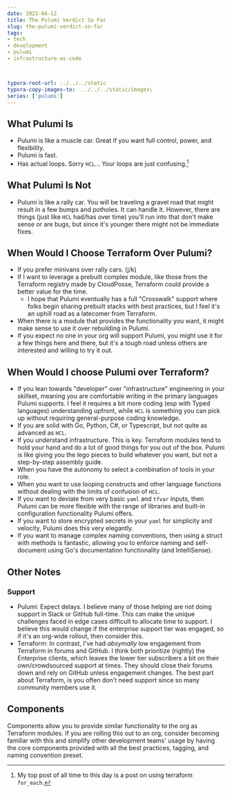 ```yaml
---
date: 2022-04-12
title: The Pulumi Verdict So Far
slug: the-pulumi-verdict-so-far
tags:
- tech
- development
- pulumi
- infrastructure-as-code



typora-root-url: ../../../static
typora-copy-images-to:  ../../../static/images\
series: ['pulumi']
---
```


## What Pulumi Is

- Pulumi is like a muscle car.
Great if you want full control, power, and flexibility.
- Pulumi is fast.
- Has actual loops.
Sorry `HCL`... Your loops are just confusing.[^2]

## What Pulumi Is Not

- Pulumi is like a rally car.
You will be traveling a gravel road that might result in a few bumps and potholes.
It can handle it.
However, there are things (just like `HCL` had/has over time) you'll run into that don't make sense or are bugs, but since it's younger there might not be immediate fixes.

## When Would I Choose Terraform Over Pulumi?

- If you prefer minivans over rally cars. (j/k)
- If I want to leverage a prebuilt complex module, like those from the Terraform registry made by CloudPosse, Terraform could provide a better value for the time.
    - I hope that Pulumi eventually has a full "Crosswalk" support where folks begin sharing prebuilt stacks with best practices, but I feel it's an uphill road as a latecomer from Terraform.
- When there is a module that provides the functionality you want, it might make sense to use it over rebuilding in Pulumi.
- If you expect no one in your org will support Pulumi, you might use it for a few things here and there, but it's a tough road unless others are interested and willing to try it out.

## When Would I choose Pulumi over Terraform?

- If you lean towards "developer" over "infrastructure" engineering in your skillset, meaning you are comfortable writing in the primary languages Pulumi supports. I feel it requires a bit more coding (esp with Typed languages) understanding upfront, while `HCL` is something you can pick up without requiring general-purpose coding knowledge.
- If you are solid with Go, Python, C#, or Typescript, but not quite as advanced as `HCL`.
- If you understand infrastructure. This is key. Terraform modules tend to hold your hand and do a lot of good things for you out of the box. Pulumi is like giving you the lego pieces to build whatever you want, but not a step-by-step assembly guide.
- When you have the autonomy to select a combination of tools in your role.
- When you want to use looping constructs and other language functions without dealing with the limits of confusion of `HCL`.
- If you want to deviate from very basic `yaml` and `tfvar` inputs, then Pulumi can be more flexible with the range of libraries and built-in configuration functionality Pulumi offers.
- If you want to store encrypted secrets in your `yaml` for simplicity and velocity, Pulumi does this very elegantly.
- If you want to manage complex naming conventions, then using a struct with methods is fantastic, allowing you to enforce naming and self-document using Go's documentation functionality (and IntelliSense).

## Other Notes

### Support

- Pulumi: Expect delays. I believe many of those helping are not doing support in Slack or GitHub full-time. This can make the unique challenges faced in edge cases difficult to allocate time to support. I believe this would change if the enterprise support tier was engaged, so if it's an org-wide rollout, then consider this.
- Terraform: In contrast, I've had _absymally_ low engagement from Terraform in forums and GitHub. I think both prioritize (rightly) the Enterprise clients, which leaves the lower tier subscribers a bit on their own/crowdsourced support at times. They should close their forums down and rely on GitHub unless engagement changes. The best part about Terraform, is you often don't need support since so many community members use it.

## Components

Components allow you to provide similar functionality to the org as Terraform modules.
If you are rolling this out to an org, consider becoming familiar with this and simplify other development teams' usage by having the core components provided with all the best practices, tagging, and naming convention preset.
[^2]: My top post of all time to this day is a post on using terraform `for_each`.
